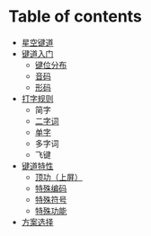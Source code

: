# Table of contents

* [星空键道](README.md)
* [键道入门](learn/README.md)
  * [键位分布](learn/layouts.md)
  * [音码](learn/phonetics-rules.md)
  * [形码](learn/stroke-rules.md)
* [打字规则](start-xkjd/README.md)
  * 简字
  * [二字词](start-xkjd/characters.md)
  * [单字](start-xkjd/phrases.md)
  * 多字词
  * 飞键
* [键道特性](advance-in-xkjd/top-up.md)
  * [顶功（上屏）](advance-in-xkjd/top-up.md)
  * [特殊编码](master-xkjd/extra-code.md)
  * [特殊符号](master-xkjd/extra-symbols.md)
  * [特殊功能](master-xkjd/extra-functions.md)
* [方案选择]()

